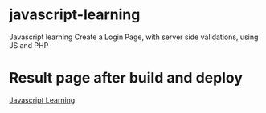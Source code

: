 # javascript-learning

Javascript learning
Create a Login Page, with server side validations, using JS and PHP

# Result page after build and deploy

[Javascript Learning](https://javascript-learning.doffylaw.org)

